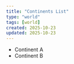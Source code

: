 ```yaml
---
title: "Continents List"
type: "world"
tags: [world]
created: 2025-10-23
updated: 2025-10-23
---
```

- Continent A
- Continent B
